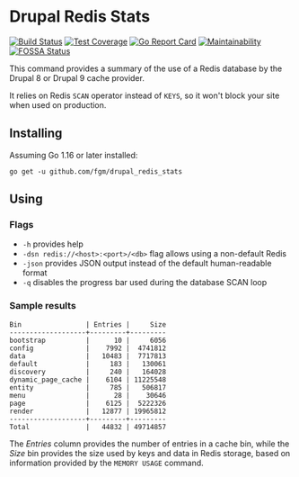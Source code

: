 Drupal Redis Stats
==================

[![Build Status](https://travis-ci.org/fgm/drupal_redis_stats.svg?branch=master)](https://travis-ci.org/fgm/drupal_redis_stats)
[![Test Coverage](https://api.codeclimate.com/v1/badges/270be4d8262469d3949c/test_coverage)](https://codeclimate.com/github/fgm/drupal_redis_stats/test_coverage)
[![Go Report Card](https://goreportcard.com/badge/github.com/fgm/drupal_redis_stats)](https://goreportcard.com/report/github.com/fgm/drupal_redis_stats)
[![Maintainability](https://api.codeclimate.com/v1/badges/270be4d8262469d3949c/maintainability)](https://codeclimate.com/github/fgm/drupal_redis_stats/maintainability)
[![FOSSA Status](https://app.fossa.com/api/projects/custom%2B11916%2Fgithub.com%2Ffgm%2Fdrupal_redis_stats.svg?type=shield)](https://app.fossa.com/projects/custom%2B11916%2Fgithub.com%2Ffgm%2Fdrupal_redis_stats?ref=badge_shield)

This command provides a summary of the use of a Redis database by the 
Drupal 8 or Drupal 9 cache provider.

It relies on Redis `SCAN` operator instead of `KEYS`, so it won't block your
site when used on production.


## Installing

Assuming Go 1.16 or later installed:

```
go get -u github.com/fgm/drupal_redis_stats
```


## Using
### Flags

- `-h` provides help
- `-dsn redis://<host>:<port>/<db>` flag allows using a non-default Redis
- `-json` provides JSON output instead of the default human-readable format
- `-q` disables the progress bar used during the database SCAN loop

### Sample results

```
Bin                | Entries |     Size
-------------------+---------+---------
bootstrap          |      10 |     6056
config             |    7992 |  4741812
data               |   10483 |  7717813
default            |     183 |   130061
discovery          |     240 |   164028
dynamic_page_cache |    6104 | 11225548
entity             |     785 |   506817
menu               |      28 |    30646
page               |    6125 |  5222326
render             |   12877 | 19965812
-------------------+---------+---------
Total              |   44832 | 49714857
```

The _Entries_ column provides the number of entries in a cache bin,
while the _Size_ bin provides the size used by keys and data in Redis
storage, based on information provided by the `MEMORY USAGE` command.
